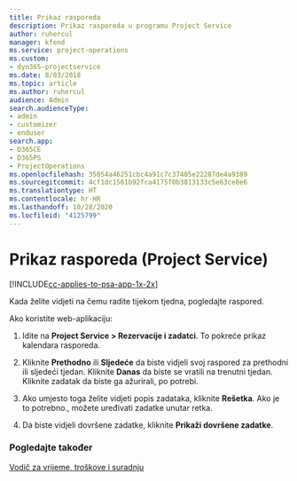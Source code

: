 ```yaml
---
title: Prikaz rasporeda
description: Prikaz rasporeda u programu Project Service
author: ruhercul
manager: kfend
ms.service: project-operations
ms.custom:
- dyn365-projectservice
ms.date: 8/03/2018
ms.topic: article
ms.author: ruhercul
audience: Admin
search.audienceType:
- admin
- customizer
- enduser
search.app:
- D365CE
- D365PS
- ProjectOperations
ms.openlocfilehash: 35054a46251cbc4a91c7c37405e22287de4a9389
ms.sourcegitcommit: 4cf1dc1561b92fca4175f0b3813133c5e63ce8e6
ms.translationtype: HT
ms.contentlocale: hr-HR
ms.lasthandoff: 10/28/2020
ms.locfileid: "4125799"
---
```

# <a name="view-your-schedule-project-service"></a>Prikaz rasporeda (Project Service)

[!INCLUDE[cc-applies-to-psa-app-1x-2x](../includes/cc-applies-to-psa-app-1x-2x.md)]

Kada želite vidjeti na čemu radite tijekom tjedna, pogledajte raspored.  
  
 Ako koristite web-aplikaciju:  
  
1.  Idite na **Project Service > Rezervacije i zadatci**. To pokreće prikaz kalendara rasporeda.  
  
2.  Kliknite **Prethodno** ili **Sljedeće** da biste vidjeli svoj raspored za prethodni ili sljedeći tjedan. Kliknite **Danas** da biste se vratili na trenutni tjedan. Kliknite zadatak da biste ga ažurirali, po potrebi.  
  
3.  Ako umjesto toga želite vidjeti popis zadataka, kliknite **Rešetka**. Ako je to potrebno., možete uređivati zadatke unutar retka.  
  
4.  Da biste vidjeli dovršene zadatke, kliknite **Prikaži dovršene zadatke**.  
  
### <a name="see-also"></a>Pogledajte također  
 [Vodič za vrijeme, troškove i suradnju](../psa/time-expense-collaboration-guide.md)
